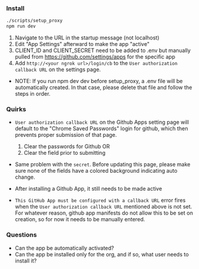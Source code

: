 ### Install

```bash
./scripts/setup_proxy
npm run dev
```

1. Navigate to the URL in the startup message (not localhost)
1. Edit "App Settings" afterward to make the app "active"
1. CLIENT_ID and CLIENT_SECRET need to be added to .env but manually pulled from
  https://github.com/settings/apps for the specific app
1. Add `http://<your ngrok url>/login/cb` to the `User authorization callback URL` on the
  settings page.

- NOTE: If you run npm dev dev before setup_proxy, a .env file will be
  automatically created.  In that case, please delete that file and follow the steps
  in order.


### Quirks
- `User authorization callback URL` on the Github Apps setting page
  will default to the "Chrome Saved Passwords" login for github, which
  then prevents proper submission of that page.
  1. Clear the passwords for Github OR
  1. Clear the field prior to submitting
- Same problem with the `secret`.  Before updating this page, please make sure none
  of the fields have a colored background indicating auto change.

- After installing a Github App, it still needs to be made active


- `This GitHub App must be configured with a callback URL` error fires when the
  `User authorization callback URL` mentioned above is not set.  For whatever reason,
  github app manifests do not allow this to be set on creation, so for now it needs
  to be manually entered.

### Questions
- Can the app be automatically activated?
- Can the app be installed only for the org, and if so, what user needs to
  install it?

